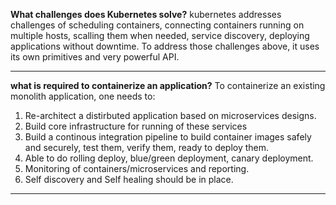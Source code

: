 **What challenges does Kubernetes solve?**
kubernetes addresses challenges of scheduling containers, connecting containers running on multiple hosts, scalling them when needed, service discovery, deploying applications without downtime.
To address those challenges above, it uses its own primitives and very powerful API.

***
**what is required to containerize an application?**
To containerize an existing monolith application, one needs to:
1. Re-architect a distirbuted application based on microservices designs.
2. Build core infrastructure for running of these services
3. Build a continous integration pipeline to build container images safely and securely, test them, verify them, ready to deploy them.
4. Able to do rolling deploy, blue/green deployment, canary deployment.
5. Monitoring of containers/microservices and reporting.
6. Self discovery and Self healing should be in place.  
***
